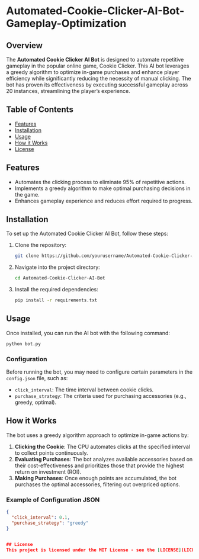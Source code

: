 # Automated-Cookie-Clicker-AI-Bot-Gameplay-Optimization

## Overview

The **Automated Cookie Clicker AI Bot** is designed to automate repetitive gameplay in the popular online game, Cookie Clicker. This AI bot leverages a greedy algorithm to optimize in-game purchases and enhance player efficiency while significantly reducing the necessity of manual clicking. The bot has proven its effectiveness by executing successful gameplay across 20 instances, streamlining the player’s experience.

## Table of Contents

* [Features](#features)
* [Installation](#installation)
* [Usage](#usage)
* [How it Works](#how-it-works)
* [License](#license)

## Features

* Automates the clicking process to eliminate 95% of repetitive actions.
* Implements a greedy algorithm to make optimal purchasing decisions in the game.
* Enhances gameplay experience and reduces effort required to progress.

## Installation

To set up the Automated Cookie Clicker AI Bot, follow these steps:

1. Clone the repository:

    ```bash
    git clone https://github.com/yourusername/Automated-Cookie-Clicker-AI-Bot.git
    ```
2. Navigate into the project directory:

    ```bash
    cd Automated-Cookie-Clicker-AI-Bot
    ```
3. Install the required dependencies:

    ```bash
    pip install -r requirements.txt
    ```

## Usage

Once installed, you can run the AI bot with the following command:

```bash
python bot.py
```

### Configuration

Before running the bot, you may need to configure certain parameters in the `config.json` file, such as:

* `click_interval`: The time interval between cookie clicks.
* `purchase_strategy`: The criteria used for purchasing accessories (e.g., greedy, optimal).

## How it Works

The bot uses a greedy algorithm approach to optimize in-game actions by:

1. **Clicking the Cookie**: The CPU automates clicks at the specified interval to collect points continuously.
2. **Evaluating Purchases**: The bot analyzes available accessories based on their cost-effectiveness and prioritizes those that provide the highest return on investment (ROI).
3. **Making Purchases**: Once enough points are accumulated, the bot purchases the optimal accessories, filtering out overpriced options.

### Example of Configuration JSON

```json
{
  "click_interval": 0.1,
  "purchase_strategy": "greedy"
}


## License
This project is licensed under the MIT License - see the [LICENSE](LICENSE) file for details.
```
